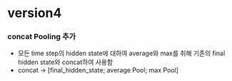 # version4 
### concat Pooling 추가
- 모든 time step의 hidden state에 대하여 average와 max를 취해 기존의 final hidden state와 concat하여 사용함  
- concat -> [final_hidden_state; average Pool; max Pool]

